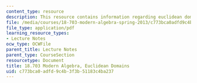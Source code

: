 ```yaml
---
content_type: resource
description: This resource contains information regarding euclidean domains.
file: /media/courses/18-703-modern-algebra-spring-2013/c773bca0adfd9c4b3f3b51183c4ba237_MIT18_703S13_pra_l_20.pdf
file_type: application/pdf
learning_resource_types:
- Lecture Notes
ocw_type: OCWFile
parent_title: Lecture Notes
parent_type: CourseSection
resourcetype: Document
title: 18.703 Modern Algebra, Euclidean Domains
uid: c773bca0-adfd-9c4b-3f3b-51183c4ba237
---
```

